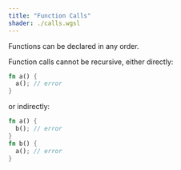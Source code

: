 ```yaml
---
title: "Function Calls"
shader: ./calls.wgsl
---
```


Functions can be declared in any order.

Function calls cannot be recursive, either directly:
```rust
fn a() {
  a(); // error
}
```

or indirectly:

```rust
fn a() {
  b(); // error
}
fn b() {
  a(); // error
}
```
